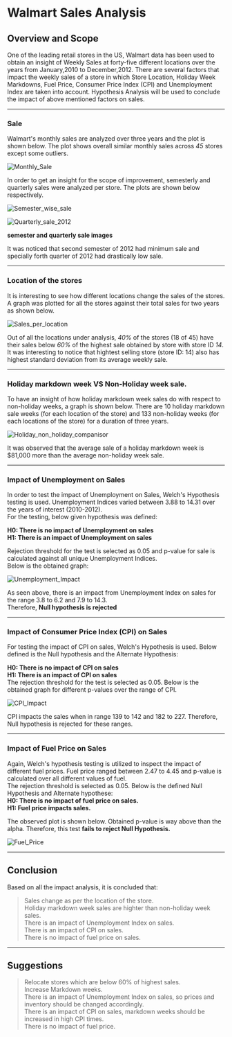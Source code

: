 # Walmart Sales Analysis


## Overview and Scope
One of the leading retail stores in the US, Walmart data has been used to obtain an insight of Weekly Sales at forty-five different locations over the years from January,2010 to December,2012. There are several factors that impact the weekly sales of a store in which Store Location, Holiday Week Markdowns, Fuel Price, Consumer Price Index (CPI) and Unemployment Index are taken into account.
Hypothesis Analysis will be used to conclude the impact of above mentioned factors on sales.

---

### Sale
Walmart's monthly sales are analyzed over three years and the plot is shown below. The plot shows overall similar monthly sales across *45* stores except some outliers.


![Monthly_Sale](WalmartSaleImages/monthly.png)

In order to get an insight for the scope of improvement, semesterly and quarterly sales were analyzed per store. The plots are shown below respectively.<br/>

![Semester_wise_sale](WalmartSaleImages/semester.png)

![Quarterly_sale_2012](WalmartSaleImages/quarterly.png)


**semester and quarterly sale images**

It was noticed that second semester of 2012 had minimum sale and specially forth quarter of 2012 had drastically low sale.<br/>

---

### Location of the stores
It is interesting to see how different locations change the sales of the stores. A graph was plotted for all the stores against their total sales for two years as shown below.<br/>

![Sales_per_location](WalmartSaleImages/location.png)


Out of all the locations under analysis, *40%* of the stores (18 of 45) have their sales below *60%* of the highest sale obtained by store with store ID *14*. It was interesting to notice that hightest selling store (store ID: 14) also has highest standard deviation from its average weekly sale.<br/>

---


### Holiday markdown week VS Non-Holiday week sale.
To have an insight of how holiday markdown week sales do with respect to non-holiday weeks, a graph is shown below. There are 10 holiday markdown sale weeks (for each location of the store)  and 133 non-holiday weeks (for each locations of the store) for a duration of three years.

![Holiday_non_holiday_companisor](WalmartSaleImages/holiday.png)



It was observed that the average sale of a holiday markdown week is $81,000 more than the average non-holiday week sale. <br/>

---

### Impact of Unemployment on Sales
In order to test the impact of Unemployment on Sales, Welch's Hypothesis testing is used. Unemployment Indices varied between 3.88 to 14.31 over the years of interest (2010-2012). <br/> For the testing, below given hypothesis was defined:

**H0: There is no impact of Unemployment on sales** <br />
**H1: There is an impact of Unemployment on sales** <br/>

Rejection threshold for the test is selected as 0.05 and p-value for sale is calculated against all unique Unemployment Indices. <br/> Below is the obtained graph:

![Unemployment_Impact](WalmartSaleImages/unemployment.png)


As seen above, there is an impact from Unemployment Index on sales for the range 3.8 to 6.2 and 7.9 to 14.3.<br/> Therefore, **Null hypothesis is rejected**<br/>

---

### Impact of Consumer Price Index (CPI) on Sales
For testing the impact of CPI on sales, Welch's Hypothesis is used. Below defined is the Null hypothesis and the Alternate Hypothesis: <br/>

**H0: There is no impact of CPI on sales** <br/>
**H1: There is an impact of CPI on sales** <br/>
The rejection threshold for the test is selected as 0.05. Below is the obtained graph for different p-values over the range of CPI.

![CPI_Impact](WalmartSaleImages/CPI.png)


CPI impacts the sales when in range 139 to 142 and 182 to 227. Therefore, Null hypothesis is rejected for these ranges.<br/>

---

### Impact of Fuel Price on Sales
Again, Welch's hypothesis testing is utilized to inspect the impact of different fuel prices. Fuel price ranged between 2.47 to 4.45 and p-value is calculated over all different values of fuel.<br/>
The rejection threshold is selected as 0.05. Below is the defined Null Hypothesis and Alternate hypothese:<br/>
**H0: There is no impact of fuel price on sales.**<br/>
**H1: Fuel price impacts sales.**<br/>

The observed plot is shown below. Obtained p-value is way above than the alpha. Therefore, this test **fails to reject Null Hypothesis.** <br/>

![Fuel_Price](WalmartSaleImages/Fuel.png)


---

## Conclusion
Based on all the impact analysis, it is concluded that:<br/>
> Sales change as per the location of the store.<br/>
> Holiday markdown week sales are highter than non-holiday week sales.<br/>
> There is an impact of Unemployment Index on sales.<br/>
> There is an impact of CPI on sales.<br/>
> There is no impact of fuel price on sales.<br/> 

---

## Suggestions
> Relocate stores which are below 60% of highest sales.<br/>
> Increase Markdown weeks.<br/>
> There is an impact of Unemployment Index on sales, so prices and inventory should be changed accordingly.<br/>
> There is an impact of CPI on sales, markdown weeks should be increased in high CPI times.<br/>
> There is no impact of fuel price. <br/>

